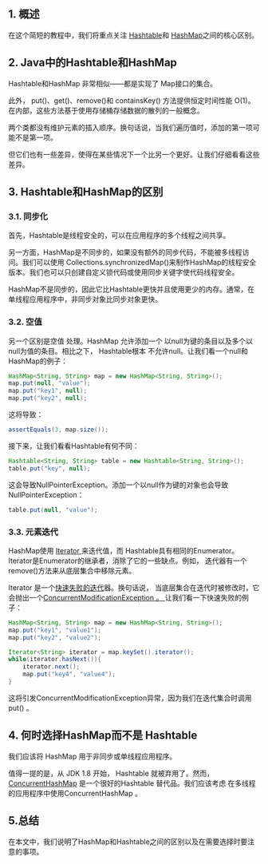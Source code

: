 ## 1. 概述

在这个简短的教程中，我们将重点关注 [Hashtable](https://www.baeldung.com/java-hash-table)和 [HashMap](https://www.baeldung.com/java-hashmap)之间的核心区别。

## 2. Java中的Hashtable和HashMap

Hashtable和HashMap 非常相似——都是实现了 Map接口的集合。

此外， put()、get()、remove()和 containsKey() 方法提供恒定时间性能 O(1)。在内部，这些方法基于使用存储桶存储数据的散列的一般概念。

两个类都没有维护元素的插入顺序。换句话说，当我们遍历值时，添加的第一项可能不是第一项。

但它们也有一些差异，使得在某些情况下一个比另一个更好。让我们仔细看看这些差异。

## 3. Hashtable和HashMap的区别

### 3.1. 同步化

首先，Hashtable是线程安全的，可以在应用程序的多个线程之间共享。

另一方面，HashMap是不同步的，如果没有额外的同步代码，不能被多线程访问。我们可以使用 Collections.synchronizedMap()来制作HashMap的线程安全版本。我们也可以只创建自定义锁代码或使用同步关键字使代码线程安全。

HashMap不是同步的，因此它比Hashtable更快并且使用更少的内存。通常，在单线程应用程序中，非同步对象比同步对象更快。

### 3.2. 空值

另一个区别是空值 处理。HashMap 允许添加一个 以null为键的条目以及多个以null为值的条目。相比之下， Hashtable根本 不允许null。让我们看一个null和HashMap的例子：

```java
HashMap<String, String> map = new HashMap<String, String>();
map.put(null, "value");
map.put("key1", null);
map.put("key2", null);
```

这将导致：

```java
assertEquals(3, map.size());
```

接下来，让我们看看Hashtable有何不同：

```java
Hashtable<String, String> table = new Hashtable<String, String>();
table.put("key", null);
```

这会导致NullPointerException。添加一个以null作为键的对象也会导致NullPointerException：

```java
table.put(null, "value");
```

### 3.3. 元素迭代

HashMap使用 [Iterator ](https://www.baeldung.com/java-iterator)来迭代值，而 Hashtable具有相同的Enumerator。Iterator是Enumerator的继承者，消除了它的一些缺点。例如， 迭代器有一个remove()方法来从底层集合中移除元素。

Iterator 是一个[快速失败的迭代](https://www.baeldung.com/java-fail-safe-vs-fail-fast-iterator)器。换句话说， 当底层集合在迭代时被修改时，它会抛出一个[ConcurrentModificationException 。 ](https://www.baeldung.com/java-concurrentmodificationexception)让我们看一下快速失败的例子：

```java
HashMap<String, String> map = new HashMap<String, String>();
map.put("key1", "value1");
map.put("key2", "value2");

Iterator<String> iterator = map.keySet().iterator();
while(iterator.hasNext()){ 
    iterator.next();
    map.put("key4", "value4");
}
```

这将引发ConcurrentModificationException异常，因为我们在迭代集合时调用put() 。

## 4. 何时选择HashMap而不是 Hashtable

我们应该将 HashMap 用于非同步或单线程应用程序。

值得一提的是，从 JDK 1.8 开始， Hashtable 就被弃用了。然而， [ConcurrentHashMap](https://www.baeldung.com/java-concurrent-map) 是一个很好的Hashtable 替代品。我们应该考虑 在多线程的应用程序中使用ConcurrentHashMap 。

## 5.总结

在本文中，我们说明了HashMap和Hashtable之间的区别以及在需要选择时要注意的事项。